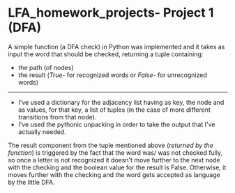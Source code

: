 # LFA_homework_projects- Project 1 (DFA)

A simple function (a DFA check) in Python was implemented and it takes as input the word that should be checked, returning a tuple containing:
- the path (of nodes)
- the result (*True*- for recognized words or *False*- for unrecognized words)
----------------------------------------------------------------------------------
* I've used a dictionary for the adjacency list having as key, the node and as values, for that key, a list of tuples (in the case of more different transitions from that node). 
* I've used the pythonic unpacking in order to take the output that I've actually needed. 

The result component from the tuple mentioned above (*returned by the function*) is triggered by the fact that the word was/ was not checked fully, so once a letter is not recognized it doesn't move further to the next node with the checking and the boolean value for the result is False. Otherwise, it moves further with the checking and the word gets accepted as language by the little  DFA.
